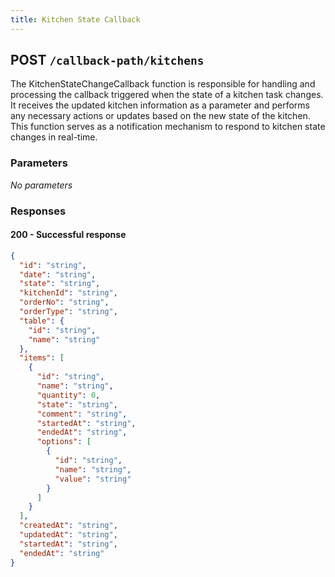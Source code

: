 ```yaml
---
title: Kitchen State Callback
---
```


## POST `/callback-path/kitchens`

The KitchenStateChangeCallback function is responsible for handling and processing the callback triggered when the state of a kitchen task changes. It receives the updated kitchen information as a parameter and performs any necessary actions or updates based on the new state of the kitchen. This function serves as a notification mechanism to respond to kitchen state changes in real-time.

### Parameters

_No parameters_

### Responses

#### 200 - Successful response

```json
{
  "id": "string",
  "date": "string",
  "state": "string",
  "kitchenId": "string",
  "orderNo": "string",
  "orderType": "string",
  "table": {
    "id": "string",
    "name": "string"
  },
  "items": [
    {
      "id": "string",
      "name": "string",
      "quantity": 0,
      "state": "string",
      "comment": "string",
      "startedAt": "string",
      "endedAt": "string",
      "options": [
        {
          "id": "string",
          "name": "string",
          "value": "string"
        }
      ]
    }
  ],
  "createdAt": "string",
  "updatedAt": "string",
  "startedAt": "string",
  "endedAt": "string"
}
``` 